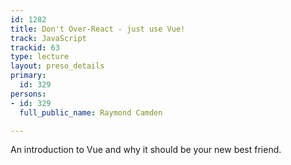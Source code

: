 ```yaml
---
id: 1282
title: Don't Over-React - just use Vue!
track: JavaScript
trackid: 63
type: lecture
layout: preso_details
primary:
  id: 329
persons:
- id: 329
  full_public_name: Raymond Camden

---
```

An introduction to Vue and why it should be your new best friend.